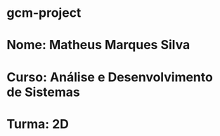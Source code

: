 # gcm-project
# Nome: Matheus Marques Silva
# Curso: Análise e Desenvolvimento de Sistemas
# Turma: 2D
